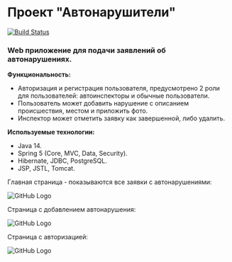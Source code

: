 # Проект "Автонарушители"
[![Build Status](https://travis-ci.org/faimon/Car_Accident.svg?branch=master)](https://travis-ci.org/faimon/Car_Accident)

### Web приложение для подачи заявлений об автонарушениях.
**Функциональность:**
* Авторизация и регистрация пользователя, предусмотрено 2 роли для пользователей:
автоинспекторы и обычные пользователи.
* Пользователь может добавить нарушение c описанием происшествия, местом и приложить фото.
* Инспектор может отметить заявку как завершенной, либо удалить.

**Используемые технологии:** 
* Java 14.
* Spring 5 (Core, MVC, Data, Security).
* Hibernate, JDBC, PostgreSQL.
* JSP, JSTL, Tomcat.

Главная страница - показываются все заявки с автонарушениями:

![GitHub Logo](https://github.com/faimon/job4j_car_accident/blob/master/screenshots/main%20page.png?raw=true)

Страница с добавлением автонарушения:

![GitHub Logo](https://github.com/faimon/job4j_car_accident/blob/master/screenshots/add%20.png?raw=true)

Страница с авторизацией:

![GitHub Logo](https://github.com/faimon/job4j_car_accident/blob/master/screenshots/auth%20page.png?raw=true)

